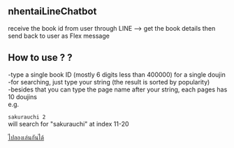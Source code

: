 ## nhentaiLineChatbot
receive the book id from user through LINE --> get the book details then send back to user as Flex message


## How to use ? ?
  -type a single book ID (mostly 6 digits less than 400000) for a single doujin
<br>
  -for searching, just type your string (the result is sorted by popularity)
<br>
  -besides that you can type the page name after your string, each pages has 10 doujins 
<br>
  e.g. 
  
  ```sakurauchi 2```
<br>
   will search for "sakurauchi" at index 11-20


[ไปลองเล่นกันได้](https://lin.ee/bxd5o2X)  
